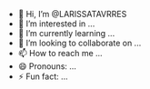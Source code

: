 - 👋 Hi, I’m @LARISSATAVRRES
- 👀 I’m interested in ...
- 🌱 I’m currently learning ...
- 💞️ I’m looking to collaborate on ...
- 📫 How to reach me ...
- 😄 Pronouns: ...
- ⚡ Fun fact: ...

<!---
LARISSATAVRRES/LARISSATAVRRES is a ✨ special ✨ repository because its `README.md` (this file) appears on your GitHub profile.
You can click the Preview link to take a look at your changes.
--->
